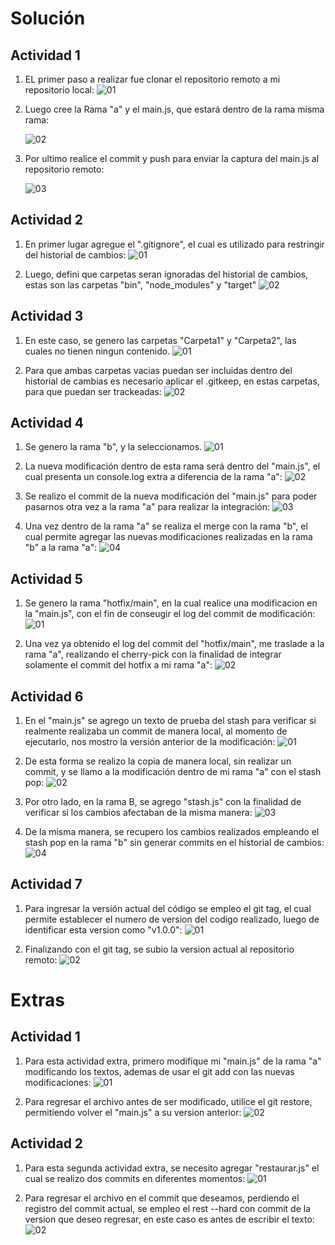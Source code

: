 # Solución

## Actividad 1

1. EL primer paso a realizar fue clonar el repositorio remoto a mi repositorio local:
    ![01](./images/GitClone.png)

2. Luego cree la Rama "a" y el main.js, que estará dentro de la rama misma rama:

    ![02](./images/BranchA.png)

3. Por ultimo realice el commit y push para enviar la captura del main.js al repositorio remoto:

    ![03](./images/CommitMain.png)

## Actividad 2

1. En primer lugar agregue el ".gitignore", el cual es utilizado para restringir del historial de cambios:
    ![01](./images/GitIgnore.png)

2. Luego, defini que carpetas seran ignoradas del historial de cambios, estas son las carpetas "bin", "node_modules" y "target"
    ![02](./images/RestringirCambios.png)

## Actividad 3

1. En este caso, se genero las carpetas "Carpeta1" y "Carpeta2", las cuales no tienen ningun contenido.
    ![01](./images/CarpetasVacias.png)

2. Para que ambas carpetas vacias puedan ser incluidas dentro del historial de cambias es necesario aplicar el .gitkeep, en estas carpetas, para que puedan ser trackeadas:
    ![02](./images/GitKeep.png)

## Actividad 4

1. Se genero la rama "b", y la seleccionamos.
    ![01](./images/BranchB.png)

2. La nueva modificación dentro de esta rama será dentro del "main.js", el cual presenta un console.log extra a diferencia de la rama "a":
    ![02](./images/ModificacionMain.png)

3. Se realizo el commit de la nueva modificación del "main.js" para poder pasarnos otra vez a la rama "a" para realizar la integración:
    ![03](./images/ComminMainModificado.png)

4. Una vez dentro de la rama "a" se realiza el merge con la rama "b", el cual permite agregar las nuevas modificaciones realizadas en la rama "b" a la rama "a":
    ![04](./images/MergeBranch.png)

## Actividad 5

1. Se genero la rama "hotfix/main", en la cual realice una modificacion en la "main.js", con el fin de conseugir el log del commit de modificación:
    ![01](./images/CommitHotFix.png)

2. Una vez ya obtenido el log del commit del "hotfix/main", me traslade a la rama "a", realizando el cherry-pick con la finalidad de integrar solamente el commit del hotfix a mi rama "a":
    ![02](./images/CherryPick.png)

## Actividad 6

1. En el "main.js" se agrego un texto de prueba del stash para verificar si realmente realizaba un commit de manera local, al momento de ejecutarlo, nos mostro la versión anterior de la modificación:
    ![01](./images/GitStashA1.png)

2. De esta forma se realizo la copia de manera local, sin realizar un commit, y se llamo a la modificación dentro de mi rama "a" con el stash pop:
    ![02](./images/GitStashA2.png)

3. Por otro lado, en la rama B, se agrego "stash.js" con la finalidad de verificar si los cambios afectaban de la misma manera:
    ![03](./images/GitStashB1.png)

4. De la misma manera, se recupero los cambios realizados empleando el stash pop en la rama "b" sin generar commits en el historial de cambios:
    ![04](./images/GitStashB2.png)

## Actividad 7

1. Para ingresar la versión actual del código se empleo el git tag, el cual permite establecer el numero de version del codigo realizado, luego de identificar esta version como "v1.0.0":
    ![01](./images/GitTag.png)

2. Finalizando con el git tag, se subio la version actual al repositorio remoto: 
    ![02](./images/RemotoTag.png)

# Extras

## Actividad 1
1. Para esta actividad extra, primero modifique mi "main.js" de la rama "a" modificando los textos, ademas de usar el git add con las nuevas modificaciones:
    ![01](./images/ExtraRestore1.png)

2. Para regresar el archivo antes de ser modificado, utilice el git restore, permitiendo volver el "main.js" a su version anterior: 
    ![02](./images/ExtraRestore2.png)


## Actividad 2
1. Para esta segunda actividad extra, se necesito agregar "restaurar.js" el cual se realizo dos commits en diferentes momentos:
    ![01](./images/ExtraRest1.png)

2. Para regresar el archivo en el commit que deseamos, perdiendo el registro del commit actual, se empleo el rest --hard con commit de la version que deseo regresar, en este caso es antes de escribir el texto: 
    ![02](./images/ExtraRest2.png)


